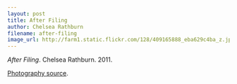 ```yaml
---
layout: post
title: After Filing
author: Chelsea Rathburn
filename: after-filing
image_url: http://farm1.static.flickr.com/128/409165888_eba629c4ba_z.jpg
---
```


_After Filing_.  Chelsea Rathburn.  2011.

[Photography source](http://www.flickr.com/photos/t_buchtele/409165888/).


